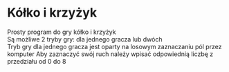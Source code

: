 # Kółko i krzyżyk
Prosty program do gry kółko i krzyżyk\
Są możliwe 2 tryby gry: dla jednego gracza lub dwóch\
Tryb gry dla jednego gracza jest oparty na losowym zaznaczaniu pól przez komputer
Aby zaznaczyć swój ruch należy wpisać odpowiednią liczbę z przedziału od 0 do 8
